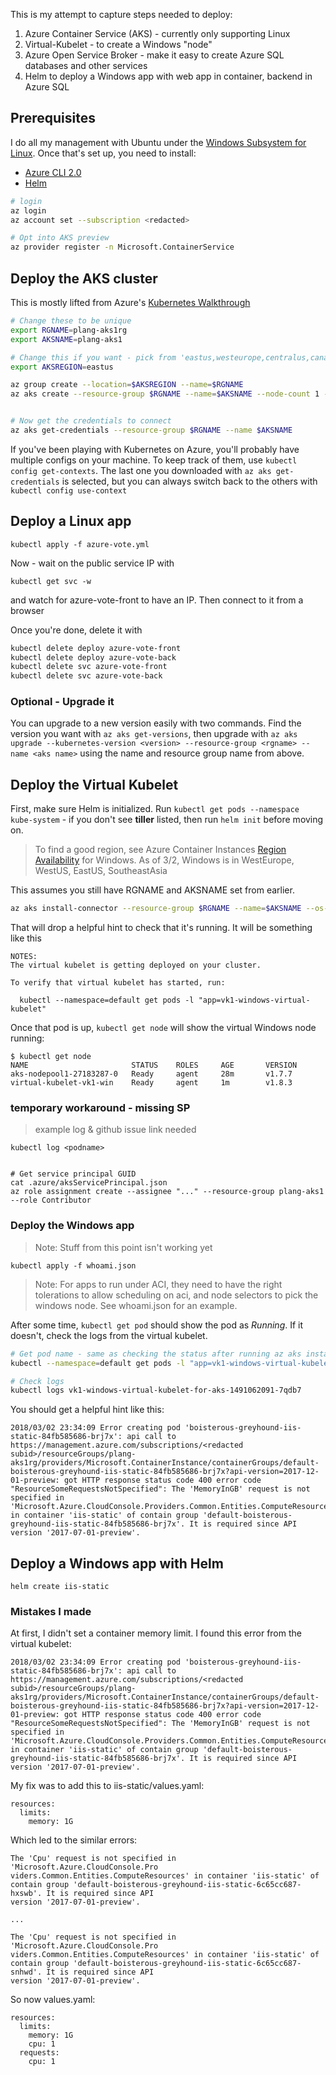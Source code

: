 This is my attempt to capture steps needed to deploy:

1. Azure Container Service (AKS) - currently only supporting Linux
2. Virtual-Kubelet - to create a Windows "node"
3. Azure Open Service Broker - make it easy to create Azure SQL databases and other services
4. Helm to deploy a Windows app with web app in container, backend in Azure SQL


## Prerequisites

I do all my management with Ubuntu under the [Windows Subsystem for Linux](https://docs.microsoft.com/en-us/windows/wsl/about). Once that's set up, you need to install:

- [Azure CLI 2.0](https://docs.microsoft.com/en-us/cli/azure/install-azure-cli-apt?view=azure-cli-latest)
- [Helm](https://github.com/kubernetes/helm/blob/master/docs/install.md)


```bash
# login
az login 
az account set --subscription <redacted>

# Opt into AKS preview
az provider register -n Microsoft.ContainerService
```


## Deploy the AKS cluster

This is mostly lifted from Azure's [Kubernetes Walkthrough](https://docs.microsoft.com/en-us/azure/aks/kubernetes-walkthrough)

```bash
# Change these to be unique
export RGNAME=plang-aks1rg
export AKSNAME=plang-aks1

# Change this if you want - pick from 'eastus,westeurope,centralus,canadacentral,canadaeast'
export AKSREGION=eastus

az group create --location=$AKSREGION --name=$RGNAME
az aks create --resource-group $RGNAME --name=$AKSNAME --node-count 1 --generate-ssh-keys


# Now get the credentials to connect
az aks get-credentials --resource-group $RGNAME --name $AKSNAME
```

If you've been playing with Kubernetes on Azure, you'll probably have multiple configs on your machine. To keep track of them, use `kubectl config get-contexts`. The last one you downloaded with `az aks get-credentials` is selected, but you can always switch back to the others with `kubectl config use-context`


## Deploy a Linux app

`kubectl apply -f azure-vote.yml`

Now - wait on the public service IP with

`kubectl get svc -w` 

and watch for azure-vote-front to have an IP. Then connect to it from a browser

Once you're done, delete it with 

```bash
kubectl delete deploy azure-vote-front
kubectl delete deploy azure-vote-back
kubectl delete svc azure-vote-front
kubectl delete svc azure-vote-back
```


### Optional - Upgrade it

You can upgrade to a new version easily with two commands. Find the version you want with `az aks get-versions`, then upgrade with `az aks upgrade --kubernetes-version <version> --resource-group <rgname> --name <aks name>` using the name and resource group name from above.

## Deploy the Virtual Kubelet

First, make sure Helm is initialized. Run `kubectl get pods --namespace kube-system` - if you don't see **tiller** listed, then run `helm init` before moving on.


> To find a good region, see Azure Container Instances [Region Availability](https://docs.microsoft.com/en-us/azure/container-instances/container-instances-quotas) for Windows.  As of 3/2, Windows is in WestEurope, WestUS, EastUS, SoutheastAsia


This assumes you still have RGNAME and AKSNAME set from earlier.

```bash
az aks install-connector --resource-group $RGNAME --name=$AKSNAME --os-type Windows --connector-name vk1
```

That will drop a helpful hint to check that it's running. It will be something like this

```
NOTES:
The virtual kubelet is getting deployed on your cluster.

To verify that virtual kubelet has started, run:

  kubectl --namespace=default get pods -l "app=vk1-windows-virtual-kubelet"
```

Once that pod is up, `kubectl get node` will show the virtual Windows node running:

```
$ kubectl get node
NAME                       STATUS    ROLES     AGE       VERSION
aks-nodepool1-27183287-0   Ready     agent     28m       v1.7.7
virtual-kubelet-vk1-win    Ready     agent     1m        v1.8.3
```


### temporary workaround - missing SP

> example log & github issue link needed

```
kubectl log <podname>


# Get service principal GUID
cat .azure/aksServicePrincipal.json
az role assignment create --assignee "..." --resource-group plang-aks1 --role Contributor
```


### Deploy the Windows app 

> Note: Stuff from this point isn't working yet


`kubectl apply -f whoami.json`


> Note: For apps to run under ACI, they need to have the right tolerations to allow scheduling on aci, and node selectors to pick the windows node. See whoami.json for an example.



After some time, `kubectl get pod` should show the pod as _Running_. If it doesn't, check the logs from the virtual kubelet.

```bash
# Get pod name - same as checking the status after running az aks install-connector
kubectl --namespace=default get pods -l "app=vk1-windows-virtual-kubelet-for-aks"

# Check logs
kubectl logs vk1-windows-virtual-kubelet-for-aks-1491062091-7qdb7
```

You should get a helpful hint like this:

```
2018/03/02 23:34:09 Error creating pod 'boisterous-greyhound-iis-static-84fb585686-brj7x': api call to https://management.azure.com/subscriptions/<redacted subid>/resourceGroups/plang-aks1rg/providers/Microsoft.ContainerInstance/containerGroups/default-boisterous-greyhound-iis-static-84fb585686-brj7x?api-version=2017-12-01-preview: got HTTP response status code 400 error code "ResourceSomeRequestsNotSpecified": The 'MemoryInGB' request is not specified in 'Microsoft.Azure.CloudConsole.Providers.Common.Entities.ComputeResources' in container 'iis-static' of contain group 'default-boisterous-greyhound-iis-static-84fb585686-brj7x'. It is required since API version '2017-07-01-preview'.
```


## Deploy a Windows app with Helm


```
helm create iis-static
```



### Mistakes I made

At first, I didn't set a container memory limit. I found this error from the virtual kubelet:

```
2018/03/02 23:34:09 Error creating pod 'boisterous-greyhound-iis-static-84fb585686-brj7x': api call to https://management.azure.com/subscriptions/<redacted subid>/resourceGroups/plang-aks1rg/providers/Microsoft.ContainerInstance/containerGroups/default-boisterous-greyhound-iis-static-84fb585686-brj7x?api-version=2017-12-01-preview: got HTTP response status code 400 error code "ResourceSomeRequestsNotSpecified": The 'MemoryInGB' request is not specified in 'Microsoft.Azure.CloudConsole.Providers.Common.Entities.ComputeResources' in container 'iis-static' of contain group 'default-boisterous-greyhound-iis-static-84fb585686-brj7x'. It is required since API version '2017-07-01-preview'.
```

My fix was to add this to iis-static/values.yaml:

```
resources:
  limits:
    memory: 1G 
```


Which led to the similar errors:

```
The 'Cpu' request is not specified in 'Microsoft.Azure.CloudConsole.Pro
viders.Common.Entities.ComputeResources' in container 'iis-static' of contain group 'default-boisterous-greyhound-iis-static-6c65cc687-hxswb'. It is required since API
version '2017-07-01-preview'.

...

The 'Cpu' request is not specified in 'Microsoft.Azure.CloudConsole.Pro
viders.Common.Entities.ComputeResources' in container 'iis-static' of contain group 'default-boisterous-greyhound-iis-static-6c65cc687-snhwd'. It is required since API
version '2017-07-01-preview'.
```

So now values.yaml:

```
resources:
  limits:
    memory: 1G 
    cpu: 1
  requests:
    cpu: 1
 
```
